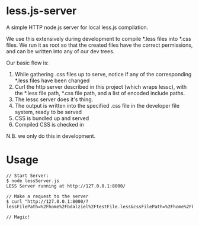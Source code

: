 less.js-server
============
A simple HTTP node.js server for local less.js compilation.

We use this extensively during development to compile *.less files into *.css files. We run it as root so that the created files have the correct permissions, and can be written into any of our dev trees.

Our basic flow is:

1. While gathering .css files up to serve, notice if any of the corresponding *.less files have been changed
2. Curl the  http server described in this project (which wraps lessc), with the *.less file path, *.css file path, and a list of encoded include paths.
3. The lessc server does it's thing.
4. The output is written into the specified .css file in the developer file system, ready to be served
5. CSS is bundled up and served
6. Compiled CSS is checked in

N.B. we only do this in development. 

Usage
=====

    // Start Server:
    $ node lessServer.js
    LESS Server running at http://127.0.0.1:8000/

    // Make a request to the server
    $ curl "http://127.0.0.1:8000/?lessFilePath=%2Fhome%2Fbdalziel%2FtestFile.less&cssFilePath=%2Fhome%2Fbdalziel%2FtestFile.css&paths=%2Fhome%2Fbdalziel%2F

    // Magic!
